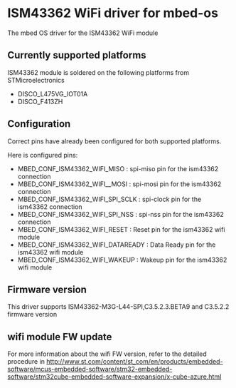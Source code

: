# ISM43362 WiFi driver for mbed-os
The mbed OS driver for the ISM43362 WiFi module

## Currently supported platforms
ISM43362 module is soldered on the following platforms from STMicroelectronics
* DISCO_L475VG_IOT01A
* DISCO_F413ZH

## Configuration

Correct pins have already been configured for both supported platforms.

Here is configured pins:

- MBED_CONF_ISM43362_WIFI_MISO      : spi-miso pin for the ism43362 connection
- MBED_CONF_ISM43362_WIFI__MOSI     : spi-mosi pin for the ism43362 connection
- MBED_CONF_ISM43362_WIFI_SPI_SCLK  : spi-clock pin for the ism43362 connection
- MBED_CONF_ISM43362_WIFI_SPI_NSS   : spi-nss pin for the ism43362 connection
- MBED_CONF_ISM43362_WIFI_RESET     : Reset pin for the ism43362 wifi module
- MBED_CONF_ISM43362_WIFI_DATAREADY : Data Ready pin for the ism43362 wifi module
- MBED_CONF_ISM43362_WIFI_WAKEUP    : Wakeup pin for the ism43362 wifi module


## Firmware version
This driver supports ISM43362-M3G-L44-SPI,C3.5.2.3.BETA9 and C3.5.2.2 firmware version

## wifi module FW update
For more information about the wifi FW version, refer to the detailed procedure in
http://www.st.com/content/st_com/en/products/embedded-software/mcus-embedded-software/stm32-embedded-software/stm32cube-embedded-software-expansion/x-cube-azure.html
